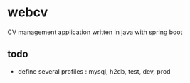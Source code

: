 # webcv
CV management application written in java with spring boot


## todo
 * define several profiles : mysql, h2db, test, dev, prod
